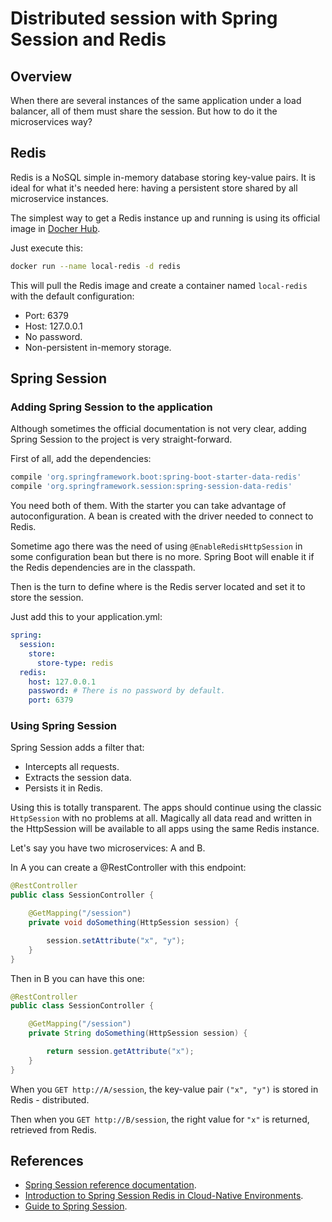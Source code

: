 # Distributed session with Spring Session and Redis

## Overview

When there are several instances of the same application under a load balancer, all of them must share the session. But how to do it the microservices way?

## Redis

Redis is a NoSQL simple in-memory database storing key-value pairs. It is ideal for what it's needed here: having a persistent store shared by all microservice instances.

The simplest way to get a Redis instance up and running is using its official image in [Docher Hub](https://hub.docker.com/_/redis).

Just execute this:

```bash
docker run --name local-redis -d redis
```

This will pull the Redis image and create a container named `local-redis` with the default configuration:

* Port: 6379
* Host: 127.0.0.1
* No password.
* Non-persistent in-memory storage.

## Spring Session

### Adding Spring Session to the application

Although sometimes the official documentation is not very clear, adding Spring Session to the project is very straight-forward. 

First of all, add the dependencies:

```gradle
compile 'org.springframework.boot:spring-boot-starter-data-redis'
compile 'org.springframework.session:spring-session-data-redis'
```
You need both of them. With the starter you can take advantage of autoconfiguration. A bean is created with the driver needed to connect to Redis.

Sometime ago there was the need of using `@EnableRedisHttpSession` in some configuration bean but there is no more. Spring Boot will enable it if the Redis dependencies are in the classpath.

Then is the turn to define where is the Redis server located and set it to store the session.

Just add this to your application.yml:

```yaml
spring:
  session:
    store:
      store-type: redis
  redis:
    host: 127.0.0.1
    password: # There is no password by default.
    port: 6379
```

### Using Spring Session

Spring Session adds a filter that:
 
* Intercepts all requests.
* Extracts the session data.
* Persists it in Redis.

Using this is totally transparent. The apps should continue using the classic `HttpSession` with no problems at all. Magically all data read and written in the HttpSession will be available to all apps using the same Redis instance. 

Let's say you have two microservices: A and B. 

In A you can create a @RestController with this endpoint:

```java
@RestController
public class SessionController {

    @GetMapping("/session")
    private void doSomething(HttpSession session) {

        session.setAttribute("x", "y");
    }
}
```

Then in B you can have this one:

```java
@RestController
public class SessionController {

    @GetMapping("/session")
    private String doSomething(HttpSession session) {

        return session.getAttribute("x");
    }
}
```

When you `GET http://A/session`, the key-value pair `("x", "y")` is stored in Redis - distributed. 

Then when you `GET http://B/session`, the right value for `"x"` is returned, retrieved from Redis.

## References

* [Spring Session reference documentation](https://docs.spring.io/spring-session/docs/current/reference/html5/).
* [Introduction to Spring Session Redis in Cloud-Native Environments](https://medium.com/@odedia/spring-session-redis-part-i-overview-a5f6c7446c8b).
* [Guide to Spring Session](https://www.baeldung.com/spring-session).